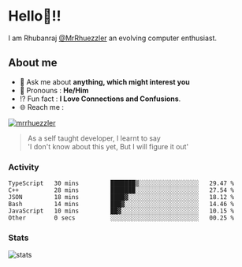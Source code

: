 
  
  
# Hello:wave:!!
I am Rhubanraj [@MrRhuezzler](https://github.com/MrRhuezzler) an evolving computer enthusiast.

## About me
<!-- - :sparkles: I'm currently working on [**de-viz**](https://github.com/MrRhuezzler/de-viz) -->
<!-- - :sparkles: Previously worked in [**Journal Management System**](https://manuscript.psgtech.ac.in) -->
<!-- - :book: I'm currently learning **Microservices Architecture** -->
- :speech_balloon: Ask me about **anything, which might interest you**
- :man: Pronouns : **He/Him**
- :interrobang: Fun fact : **I Love Connections and Confusions**.
- :globe_with_meridians: Reach me :  
  
[![mrrhuezzler](https://img.shields.io/badge/LinkedIn-0077B5?style=for-the-badge&logo=linkedin&logoColor=white)](https://www.linkedin.com/in/mrrhuezzler/)
<!--
### Interesting things, I found :bangbang:
-->
<!--
## Skills

## Drop a, Hi !
-->

<!-- 
Quotes
>  Always we overestimate the amount of work we can do in a day,  
>  and underestimate the amount we can do in our lifetime.
-->

> As a self taught developer, I learnt to say  
> 'I don't know about this yet, But I will figure it out'

### Activity
<!--START_SECTION:waka-->

```text
TypeScript   30 mins         ███████▒░░░░░░░░░░░░░░░░░   29.47 %
C++          28 mins         ███████░░░░░░░░░░░░░░░░░░   27.54 %
JSON         18 mins         ████▓░░░░░░░░░░░░░░░░░░░░   18.12 %
Bash         14 mins         ███▓░░░░░░░░░░░░░░░░░░░░░   14.46 %
JavaScript   10 mins         ██▓░░░░░░░░░░░░░░░░░░░░░░   10.15 %
Other        0 secs          ░░░░░░░░░░░░░░░░░░░░░░░░░   00.25 %
```

<!--END_SECTION:waka-->

### Stats
![stats](https://github-readme-streak-stats.herokuapp.com/?user=MrRhuezzler)
